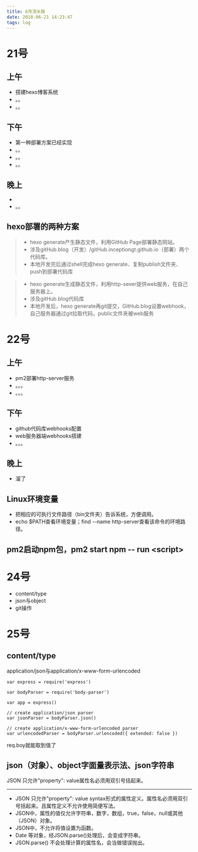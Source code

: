 ```yaml
---
title: 6月流水账
date: 2018-06-21 14:23:47
tags: log
---
```

# 21号

## 上午

+ 搭建hexo博客系统
+ 。。
+ 。。

## 下午

+ 第一种部署方案已经实现
+ 。。
+ 。。
+ 。。

## 晚上

+ 
+ 。。

## hexo部署的两种方案

> + hexo generate产生静态文件，利用GitHub Page部署静态网站。
> + 涉及gitHub.blog（开发）/gitHub.inceptiongt.github.io（部署）两个代码库。
> + 本地开发完后通过shell完成hexo generate、复制publish文件夹、push到部署代码库

> + hexo generate生成静态文件，利用http-sever提供web服务，在自己服务器上。
> + 涉及gitHub.blog代码库
> + 本地开发后，hexo generate再git提交，GitHub.blog设置webhook，自己服务器通过git拉取代码，public文件夹被web服务


# 22号

## 上午
+ pm2部署http-server服务
+ 。。。
+ 。。。

## 下午
+ github代码库webhooks配置
+ web服务器端webhooks搭建
+ 。。。

## 晚上
+ 溜了

## Linux环境变量
+ 把相应的可执行文件路径（bin文件夹）告诉系统，方便调用。
+ echo $PATH查看环境变量；find --name http-server查看该命令的环境路径。

## pm2启动npm包，pm2 start npm -- run \<script\>   

# 24号

+ content/type
+ json与object
+ git操作

# 25号

## content/type
application/json与application/x-www-form-urlencoded

    var express = require('express')

    var bodyParser = require('body-parser')

    var app = express()

    // create application/json parser
    var jsonParser = bodyParser.json()

    // create application/x-www-form-urlencoded parser
    var urlencodedParser = bodyParser.urlencoded({ extended: false })

req.boy就能取到值了

## json（对象）、object字面量表示法、json字符串
JSON 只允许"property": value属性名必须用双引号括起来。
***

* JSON 只允许"property": value syntax形式的属性定义。属性名必须用双引号括起来。且属性定义不允许使用简便写法。
* JSON中，属性的值仅允许字符串，数字，数组，true，false，null或其他（JSON）对象。 
* JSON中，不允许将值设置为函数。
* Date 等对象，经JSON.parse()处理后，会变成字符串。
* JSON.parse() 不会处理计算的属性名，会当做错误抛出。
